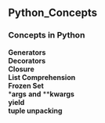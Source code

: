 ## Python_Concepts
### Concepts in Python

**Generators**
</br>
**Decorators**
</br>
**Closure**
</br>
**List Comprehension**
</br>
**Frozen Set**
</br>
***args** **and** ****kwargs**
</br>
**yield**
</br>
**tuple unpacking**
</br>

 
